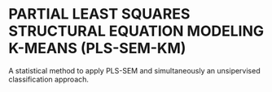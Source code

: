 # PARTIAL LEAST SQUARES STRUCTURAL EQUATION MODELING K-MEANS (PLS-SEM-KM)

A statistical method to apply PLS-SEM and simultaneously an unsipervised classification approach.
